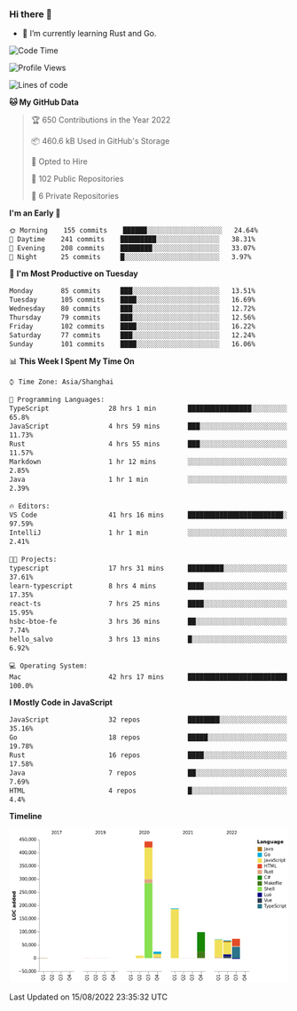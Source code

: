 ### Hi there 👋

- 🌱 I’m currently learning Rust and Go.

<!--START_SECTION:waka-->
![Code Time](http://img.shields.io/badge/Code%20Time-674%20hrs%2031%20mins-blue)

![Profile Views](http://img.shields.io/badge/Profile%20Views-0-blue)

![Lines of code](https://img.shields.io/badge/From%20Hello%20World%20I%27ve%20Written-976%20Thousand%20lines%20of%20code-blue)

**🐱 My GitHub Data** 

> 🏆 650 Contributions in the Year 2022
 > 
> 📦 460.6 kB Used in GitHub's Storage 
 > 
> 💼 Opted to Hire
 > 
> 📜 102 Public Repositories 
 > 
> 🔑 6 Private Repositories  
 > 
**I'm an Early 🐤** 

```text
🌞 Morning    155 commits    ██████░░░░░░░░░░░░░░░░░░░   24.64% 
🌆 Daytime    241 commits    █████████░░░░░░░░░░░░░░░░   38.31% 
🌃 Evening    208 commits    ████████░░░░░░░░░░░░░░░░░   33.07% 
🌙 Night      25 commits     █░░░░░░░░░░░░░░░░░░░░░░░░   3.97%

```
📅 **I'm Most Productive on Tuesday** 

```text
Monday       85 commits     ███░░░░░░░░░░░░░░░░░░░░░░   13.51% 
Tuesday      105 commits    ████░░░░░░░░░░░░░░░░░░░░░   16.69% 
Wednesday    80 commits     ███░░░░░░░░░░░░░░░░░░░░░░   12.72% 
Thursday     79 commits     ███░░░░░░░░░░░░░░░░░░░░░░   12.56% 
Friday       102 commits    ████░░░░░░░░░░░░░░░░░░░░░   16.22% 
Saturday     77 commits     ███░░░░░░░░░░░░░░░░░░░░░░   12.24% 
Sunday       101 commits    ████░░░░░░░░░░░░░░░░░░░░░   16.06%

```


📊 **This Week I Spent My Time On** 

```text
⌚︎ Time Zone: Asia/Shanghai

💬 Programming Languages: 
TypeScript               28 hrs 1 min        ████████████████░░░░░░░░░   65.8% 
JavaScript               4 hrs 59 mins       ███░░░░░░░░░░░░░░░░░░░░░░   11.73% 
Rust                     4 hrs 55 mins       ███░░░░░░░░░░░░░░░░░░░░░░   11.57% 
Markdown                 1 hr 12 mins        ░░░░░░░░░░░░░░░░░░░░░░░░░   2.85% 
Java                     1 hr 1 min          ░░░░░░░░░░░░░░░░░░░░░░░░░   2.39%

🔥 Editors: 
VS Code                  41 hrs 16 mins      ████████████████████████░   97.59% 
IntelliJ                 1 hr 1 min          ░░░░░░░░░░░░░░░░░░░░░░░░░   2.41%

🐱‍💻 Projects: 
typescript               17 hrs 31 mins      █████████░░░░░░░░░░░░░░░░   37.61% 
learn-typescript         8 hrs 4 mins        ████░░░░░░░░░░░░░░░░░░░░░   17.35% 
react-ts                 7 hrs 25 mins       ████░░░░░░░░░░░░░░░░░░░░░   15.95% 
hsbc-btoe-fe             3 hrs 36 mins       ██░░░░░░░░░░░░░░░░░░░░░░░   7.74% 
hello_salvo              3 hrs 13 mins       █░░░░░░░░░░░░░░░░░░░░░░░░   6.92%

💻 Operating System: 
Mac                      42 hrs 17 mins      █████████████████████████   100.0%

```

**I Mostly Code in JavaScript** 

```text
JavaScript               32 repos            ████████░░░░░░░░░░░░░░░░░   35.16% 
Go                       18 repos            █████░░░░░░░░░░░░░░░░░░░░   19.78% 
Rust                     16 repos            ████░░░░░░░░░░░░░░░░░░░░░   17.58% 
Java                     7 repos             ██░░░░░░░░░░░░░░░░░░░░░░░   7.69% 
HTML                     4 repos             █░░░░░░░░░░░░░░░░░░░░░░░░   4.4%

```


**Timeline**

![Chart not found](https://raw.githubusercontent.com/elton/elton/main/charts/bar_graph.png) 


 Last Updated on 15/08/2022 23:35:32 UTC
<!--END_SECTION:waka-->

<!--
**elton/elton** is a ✨ _special_ ✨ repository because its `README.md` (this file) appears on your GitHub profile.

Here are some ideas to get you started:

- 🔭 I’m currently working on ...
- 🌱 I’m currently learning ...
- 👯 I’m looking to collaborate on ...
- 🤔 I’m looking for help with ...
- 💬 Ask me about ...
- 📫 How to reach me: ...
- 😄 Pronouns: ...
- ⚡ Fun fact: ...
-->
